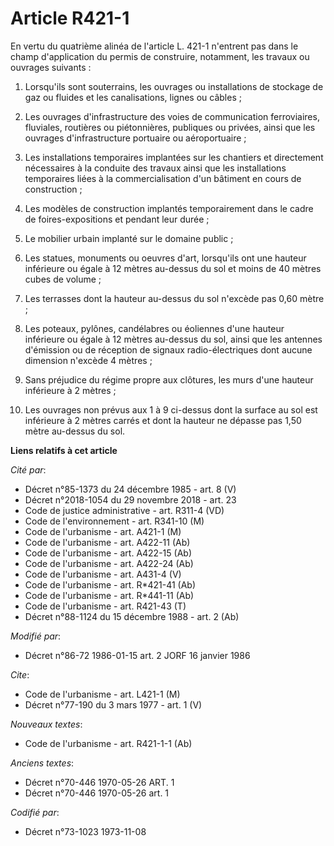 # Article R421-1

En vertu du quatrième alinéa de l'article L. 421-1 n'entrent pas dans le champ d'application du permis de construire,
notamment, les travaux ou ouvrages suivants :

1. Lorsqu'ils sont souterrains, les ouvrages ou installations de stockage de gaz ou fluides et les canalisations, lignes ou
câbles ;

2. Les ouvrages d'infrastructure des voies de communication ferroviaires, fluviales, routières ou piétonnières, publiques ou
privées, ainsi que les ouvrages d'infrastructure portuaire ou aéroportuaire ;

3. Les installations temporaires implantées sur les chantiers et directement nécessaires à la conduite des travaux ainsi que
les installations temporaires liées à la commercialisation d'un bâtiment en cours de construction ;

4. Les modèles de construction implantés temporairement dans le cadre de foires-expositions et pendant leur durée ;

5. Le mobilier urbain implanté sur le domaine public ;

6. Les statues, monuments ou oeuvres d'art, lorsqu'ils ont une hauteur inférieure ou égale à 12 mètres au-dessus du sol et
moins de 40 mètres cubes de volume ;

7. Les terrasses dont la hauteur au-dessus du sol n'excède pas 0,60 mètre ;

8. Les poteaux, pylônes, candélabres ou éoliennes d'une hauteur inférieure ou égale à 12 mètres au-dessus du sol, ainsi que
les antennes d'émission ou de réception de signaux radio-électriques dont aucune dimension n'excède 4 mètres ;

9. Sans préjudice du régime propre aux clôtures, les murs d'une hauteur inférieure à 2 mètres ;

10. Les ouvrages non prévus aux 1 à 9 ci-dessus dont la surface au sol est inférieure à 2 mètres carrés et dont la hauteur ne
dépasse pas 1,50 mètre au-dessus du sol.

**Liens relatifs à cet article**

_Cité par_:

  - Décret n°85-1373 du 24 décembre 1985 - art. 8 (V)
  - Décret n°2018-1054 du 29 novembre 2018 - art. 23
  - Code de justice administrative - art. R311-4 (VD)
  - Code de l'environnement - art. R341-10 (M)
  - Code de l'urbanisme - art. A421-1 (M)
  - Code de l'urbanisme - art. A422-11 (Ab)
  - Code de l'urbanisme - art. A422-15 (Ab)
  - Code de l'urbanisme - art. A422-24 (Ab)
  - Code de l'urbanisme - art. A431-4 (V)
  - Code de l'urbanisme - art. R*421-41 (Ab)
  - Code de l'urbanisme - art. R*441-11 (Ab)
  - Code de l'urbanisme - art. R421-43 (T)
  - Décret n°88-1124 du 15 décembre 1988 - art. 2 (Ab)

_Modifié par_:

  - Décret n°86-72 1986-01-15 art. 2 JORF 16 janvier 1986

_Cite_:

  - Code de l'urbanisme - art. L421-1 (M)
  - Décret n°77-190 du 3 mars 1977 - art. 1 (V)

_Nouveaux textes_:

  - Code de l'urbanisme - art. R421-1-1 (Ab)

_Anciens textes_:

  - Décret n°70-446 1970-05-26 ART. 1
  - Décret n°70-446 1970-05-26 art. 1

_Codifié par_:

  - Décret n°73-1023 1973-11-08
